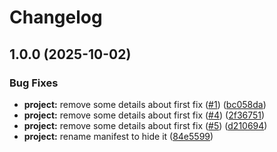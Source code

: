 # Changelog

## 1.0.0 (2025-10-02)


### Bug Fixes

* **project:** remove some details about first fix ([#1](https://github.com/iurii-galkin-sp/release-please-poc-test/issues/1)) ([bc058da](https://github.com/iurii-galkin-sp/release-please-poc-test/commit/bc058da3a6a5b3fb965799f2cc318cc6f6f0f008))
* **project:** remove some details about first fix ([#4](https://github.com/iurii-galkin-sp/release-please-poc-test/issues/4)) ([2f36751](https://github.com/iurii-galkin-sp/release-please-poc-test/commit/2f3675187fb5c83e75fb10c1ea3389d626d0d9f8))
* **project:** remove some details about first fix ([#5](https://github.com/iurii-galkin-sp/release-please-poc-test/issues/5)) ([d210694](https://github.com/iurii-galkin-sp/release-please-poc-test/commit/d21069402c78d7bff678bc8b3f980a5596dd1af1))
* **project:** rename manifest to hide it ([84e5599](https://github.com/iurii-galkin-sp/release-please-poc-test/commit/84e5599540529e84044366cc3f3b54884cfc8d41))
